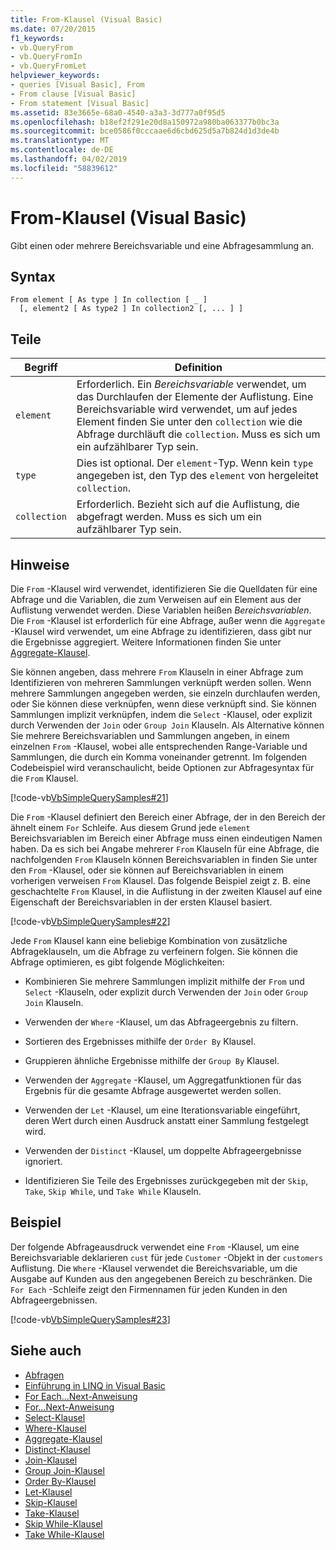 ```yaml
---
title: From-Klausel (Visual Basic)
ms.date: 07/20/2015
f1_keywords:
- vb.QueryFrom
- vb.QueryFromIn
- vb.QueryFromLet
helpviewer_keywords:
- queries [Visual Basic], From
- From clause [Visual Basic]
- From statement [Visual Basic]
ms.assetid: 83e3665e-68a0-4540-a3a3-3d777a0f95d5
ms.openlocfilehash: b18ef2f291e20d8a150972a980ba063377b0bc3a
ms.sourcegitcommit: bce0586f0cccaae6d6cbd625d5a7b824d1d3de4b
ms.translationtype: MT
ms.contentlocale: de-DE
ms.lasthandoff: 04/02/2019
ms.locfileid: "58839612"
---
```

# <a name="from-clause-visual-basic"></a>From-Klausel (Visual Basic)
Gibt einen oder mehrere Bereichsvariable und eine Abfragesammlung an.  
  
## <a name="syntax"></a>Syntax  
  
```  
From element [ As type ] In collection [ _ ]  
  [, element2 [ As type2 ] In collection2 [, ... ] ]  
```  
  
## <a name="parts"></a>Teile  
  
|Begriff|Definition|  
|---|---|  
|`element`|Erforderlich. Ein *Bereichsvariable* verwendet, um das Durchlaufen der Elemente der Auflistung. Eine Bereichsvariable wird verwendet, um auf jedes Element finden Sie unter den `collection` wie die Abfrage durchläuft die `collection`. Muss es sich um ein aufzählbarer Typ sein.|  
|`type`|Dies ist optional. Der `element`-Typ. Wenn kein `type` angegeben ist, den Typ des `element` von hergeleitet `collection`.|  
|`collection`|Erforderlich. Bezieht sich auf die Auflistung, die abgefragt werden. Muss es sich um ein aufzählbarer Typ sein.|  
  
## <a name="remarks"></a>Hinweise  
 Die `From` -Klausel wird verwendet, identifizieren Sie die Quelldaten für eine Abfrage und die Variablen, die zum Verweisen auf ein Element aus der Auflistung verwendet werden. Diese Variablen heißen *Bereichsvariablen*. Die `From` -Klausel ist erforderlich für eine Abfrage, außer wenn die `Aggregate` -Klausel wird verwendet, um eine Abfrage zu identifizieren, dass gibt nur die Ergebnisse aggregiert. Weitere Informationen finden Sie unter [Aggregate-Klausel](../../../visual-basic/language-reference/queries/aggregate-clause.md).  
  
 Sie können angeben, dass mehrere `From` Klauseln in einer Abfrage zum Identifizieren von mehreren Sammlungen verknüpft werden sollen. Wenn mehrere Sammlungen angegeben werden, sie einzeln durchlaufen werden, oder Sie können diese verknüpfen, wenn diese verknüpft sind. Sie können Sammlungen implizit verknüpfen, indem die `Select` -Klausel, oder explizit durch Verwenden der `Join` oder `Group Join` Klauseln. Als Alternative können Sie mehrere Bereichsvariablen und Sammlungen angeben, in einem einzelnen `From` -Klausel, wobei alle entsprechenden Range-Variable und Sammlungen, die durch ein Komma voneinander getrennt. Im folgenden Codebeispiel wird veranschaulicht, beide Optionen zur Abfragesyntax für die `From` Klausel.  
  
 [!code-vb[VbSimpleQuerySamples#21](~/samples/snippets/visualbasic/VS_Snippets_VBCSharp/VbSimpleQuerySamples/VB/QuerySamples1.vb#21)]  
  
 Die `From` -Klausel definiert den Bereich einer Abfrage, der in den Bereich der ähnelt einem `For` Schleife. Aus diesem Grund jede `element` Bereichsvariablen im Bereich einer Abfrage muss einen eindeutigen Namen haben. Da es sich bei Angabe mehrerer `From` Klauseln für eine Abfrage, die nachfolgenden `From` Klauseln können Bereichsvariablen in finden Sie unter den `From` -Klausel, oder sie können auf Bereichsvariablen in einem vorherigen verweisen `From` Klausel. Das folgende Beispiel zeigt z. B. eine geschachtelte `From` Klausel, in die Auflistung in der zweiten Klausel auf eine Eigenschaft der Bereichsvariablen in der ersten Klausel basiert.  
  
 [!code-vb[VbSimpleQuerySamples#22](~/samples/snippets/visualbasic/VS_Snippets_VBCSharp/VbSimpleQuerySamples/VB/QuerySamples1.vb#22)]  
  
 Jede `From` Klausel kann eine beliebige Kombination von zusätzliche Abfrageklauseln, um die Abfrage zu verfeinern folgen. Sie können die Abfrage optimieren, es gibt folgende Möglichkeiten:  
  
-   Kombinieren Sie mehrere Sammlungen implizit mithilfe der `From` und `Select` -Klauseln, oder explizit durch Verwenden der `Join` oder `Group Join` Klauseln.  
  
-   Verwenden der `Where` -Klausel, um das Abfrageergebnis zu filtern.  
  
-   Sortieren des Ergebnisses mithilfe der `Order By` Klausel.  
  
-   Gruppieren ähnliche Ergebnisse mithilfe der `Group By` Klausel.  
  
-   Verwenden der `Aggregate` -Klausel, um Aggregatfunktionen für das Ergebnis für die gesamte Abfrage ausgewertet werden sollen.  
  
-   Verwenden der `Let` -Klausel, um eine Iterationsvariable eingeführt, deren Wert durch einen Ausdruck anstatt einer Sammlung festgelegt wird.  
  
-   Verwenden der `Distinct` -Klausel, um doppelte Abfrageergebnisse ignoriert.  
  
-   Identifizieren Sie Teile des Ergebnisses zurückgegeben mit der `Skip`, `Take`, `Skip While`, und `Take While` Klauseln.  
  
## <a name="example"></a>Beispiel  
 Der folgende Abfrageausdruck verwendet eine `From` -Klausel, um eine Bereichsvariable deklarieren `cust` für jede `Customer` -Objekt in der `customers` Auflistung. Die `Where` -Klausel verwendet die Bereichsvariable, um die Ausgabe auf Kunden aus den angegebenen Bereich zu beschränken. Die `For Each` -Schleife zeigt den Firmennamen für jeden Kunden in den Abfrageergebnissen.  
  
 [!code-vb[VbSimpleQuerySamples#23](~/samples/snippets/visualbasic/VS_Snippets_VBCSharp/VbSimpleQuerySamples/VB/QuerySamples1.vb#23)]  
  
## <a name="see-also"></a>Siehe auch

- [Abfragen](../../../visual-basic/language-reference/queries/index.md)
- [Einführung in LINQ in Visual Basic](../../../visual-basic/programming-guide/language-features/linq/introduction-to-linq.md)
- [For Each...Next-Anweisung](../../../visual-basic/language-reference/statements/for-each-next-statement.md)
- [For...Next-Anweisung](../../../visual-basic/language-reference/statements/for-next-statement.md)
- [Select-Klausel](../../../visual-basic/language-reference/queries/select-clause.md)
- [Where-Klausel](../../../visual-basic/language-reference/queries/where-clause.md)
- [Aggregate-Klausel](../../../visual-basic/language-reference/queries/aggregate-clause.md)
- [Distinct-Klausel](../../../visual-basic/language-reference/queries/distinct-clause.md)
- [Join-Klausel](../../../visual-basic/language-reference/queries/join-clause.md)
- [Group Join-Klausel](../../../visual-basic/language-reference/queries/group-join-clause.md)
- [Order By-Klausel](../../../visual-basic/language-reference/queries/order-by-clause.md)
- [Let-Klausel](../../../visual-basic/language-reference/queries/let-clause.md)
- [Skip-Klausel](../../../visual-basic/language-reference/queries/skip-clause.md)
- [Take-Klausel](../../../visual-basic/language-reference/queries/take-clause.md)
- [Skip While-Klausel](../../../visual-basic/language-reference/queries/skip-while-clause.md)
- [Take While-Klausel](../../../visual-basic/language-reference/queries/take-while-clause.md)
